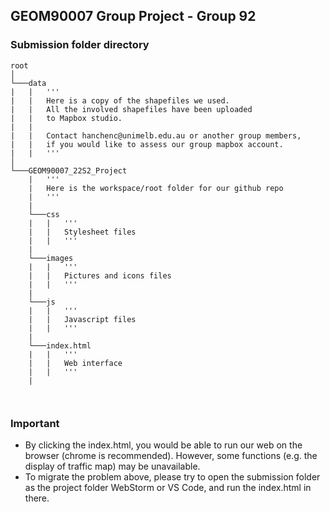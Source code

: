 ## GEOM90007 Group Project - Group 92

### Submission folder directory

```
root  
│
└───data
|	|	'''
|	|	Here is a copy of the shapefiles we used.
|	|	All the involved shapefiles have been uploaded 
|	|	to Mapbox studio.
|	|	
|	|	Contact hanchenc@unimelb.edu.au or another group members,
|	|	if you would like to assess our group mapbox account.
|	|	'''
│   
└───GEOM90007_22S2_Project
	|	'''
	|	Here is the workspace/root folder for our github repo
	|	'''
	|
	└───css
	|	|	'''
	|	|	Stylesheet files
	|	|	'''
	|
	└───images
	|	|	'''
	|	|	Pictures and icons files
	|	|	'''
	|	
	└───js
	|	|	'''
	|	|	Javascript files
	|	|	'''
	|	
	└───index.html
	|	|	'''
	|	|	Web interface
	|	|	'''
	|
    
    
```



### Important

- By clicking the index.html, you would be able to run our web on the browser (chrome is recommended). However, some functions (e.g. the display of traffic map) may be unavailable.
- To migrate the problem above, please try to open the submission folder as the project folder WebStorm or VS Code, and run the index.html in there.
